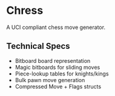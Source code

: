 # Chress

A UCI compliant chess move generator.

## Technical Specs

- Bitboard board representation
- Magic bitboards for sliding moves
- Piece-lookup tables for knights/kings
- Bulk pawn move generation
- Compressed Move + Flags structs
